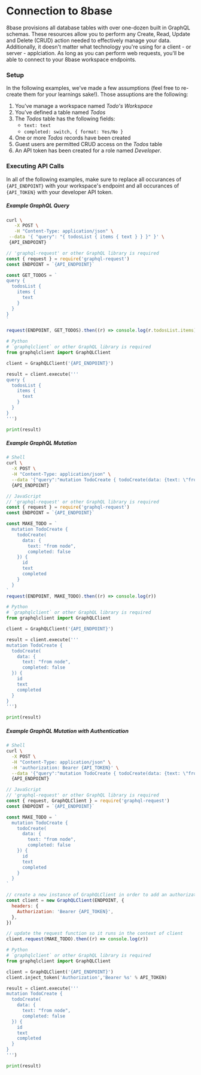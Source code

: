 # Connection to 8base

8base provisions all database tables with over one-dozen built in GraphQL schemas. These resources allow you to perform any Create, Read, Update and Delete (CRUD) action needed to effectively manage your data. Additionally, it doesn't matter what technology you're using for a client - or server - applciation. As long as you can perform web requests, you'll be able to connect to your 8base workspace endpoints. 

### Setup

In the following examples, we've made a few assumptions (feel free to re-create them for your learnings sake!). Those assuptions are the following:

1. You've manage a workspace named *Todo's Workspace*
2. You've defined a table named *Todos*
3. The *Todos* table has the following fields:
   * `text: text`
   * `completed: switch, { format: Yes/No }`
4. One or more *Todos* records have been created
6. Guest users are permitted CRUD access on the *Todos* table
7. An API token has been created for a role named *Developer*.

### Executing API Calls

In all of the following examples, make sure to replace all occurances of `{API_ENDPOINT}` with your workspace's endpoint and all occurances of `{API_TOKEN}` with your developer API token. 

##### Example GraphQL Query

```sh
curl \
   -X POST \
   -H "Content-Type: application/json" \
 --data '{ "query": "{ todosList { items { text } } }" }' \
 {API_ENDPOINT}
```

```javascript
// 'graphql-request' or other GraphQL library is required
const { request } = require('graphql-request')
const ENDPOINT = `{API_ENDPOINT}`

const GET_TODOS = `
query {
  todosList {
    items {
      text
    }
  }
}
`

request(ENDPOINT, GET_TODOS).then((r) => console.log(r.todosList.items))
```

```python
# Python
# `graphqlclient` or other GraphQL library is required 
from graphqlclient import GraphQLClient

client = GraphQLClient('{API_ENDPOINT}')

result = client.execute('''
query {
  todosList {
    items {
      text
    }
  }
}
''')

print(result)
```

##### Example GraphQL Mutation

```sh
# Shell
curl \
  -X POST \
  -H "Content-Type: application/json" \
  --data '{"query":"mutation TodoCreate { todoCreate(data: {text: \"from CURL\", completed: false}) {id text completed}}"}' \
  {API_ENDPOINT}
```

```javascript
// JavaScript
// 'graphql-request' or other GraphQL library is required
const { request } = require('graphql-request')
const ENDPOINT = `{API_ENDPOINT}`

const MAKE_TODO = `
  mutation TodoCreate {
    todoCreate(
      data: {
        text: "from node",
        completed: false
    }) {
      id
      text
      completed
    }
  }
`
request(ENDPOINT, MAKE_TODO).then((r) => console.log(r))
```

```python
# Python
# `graphqlclient` or other GraphQL library is required 
from graphqlclient import GraphQLClient

client = GraphQLClient('{API_ENDPOINT}')

result = client.execute('''
mutation TodoCreate {
  todoCreate(
    data: {
      text: "from node",
      completed: false
  }) {
    id
    text
    completed
  }
}
''')

print(result)
```

##### Example GraphQL Mutation with Authentication

```sh
# Shell
curl \
  -X POST \
  -H "Content-Type: application/json" \
  -H 'authorization: Bearer {API_TOKEN}' \
  --data '{"query":"mutation TodoCreate { todoCreate(data: {text: \"from CURL with auth\", completed: false}) {id text completed}}"}' \
  {API_ENDPOINT}
```

```javascript
// JavaScript
// 'graphql-request' or other GraphQL library is required
const { request, GraphQLClient } = require('graphql-request')
const ENDPOINT = `{API_ENDPOINT}`

const MAKE_TODO = `
  mutation TodoCreate {
    todoCreate(
      data: {
        text: "from node",
        completed: false
    }) {
      id
      text
      completed
    }
  }
`

// create a new instance of GraphQLClient in order to add an authorization header
const client = new GraphQLClient(ENDPOINT, {
  headers: {
    Authorization: 'Bearer {API_TOKEN}',
  },
})

// update the request function so it runs in the context of client
client.request(MAKE_TODO).then((r) => console.log(r))
```

```python
# Python
# `graphqlclient` or other GraphQL library is required 
from graphqlclient import GraphQLClient

client = GraphQLClient('{API_ENDPOINT}')
client.inject_token('Authorization','Bearer %s' % API_TOKEN)

result = client.execute('''
mutation TodoCreate {
  todoCreate(
    data: {
      text: "from node",
      completed: false
  }) {
    id
    text
    completed
  }
}
''')

print(result)
```
